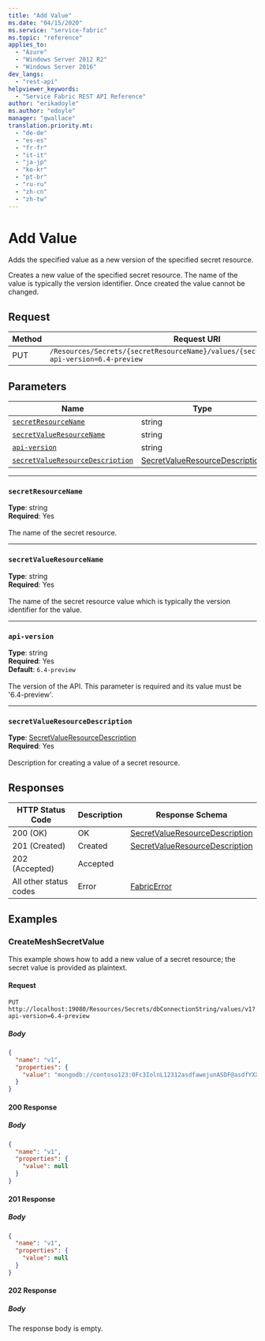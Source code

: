 ```yaml
---
title: "Add Value"
ms.date: "04/15/2020"
ms.service: "service-fabric"
ms.topic: "reference"
applies_to: 
  - "Azure"
  - "Windows Server 2012 R2"
  - "Windows Server 2016"
dev_langs: 
  - "rest-api"
helpviewer_keywords: 
  - "Service Fabric REST API Reference"
author: "erikadoyle"
ms.author: "edoyle"
manager: "gwallace"
translation.priority.mt: 
  - "de-de"
  - "es-es"
  - "fr-fr"
  - "it-it"
  - "ja-jp"
  - "ko-kr"
  - "pt-br"
  - "ru-ru"
  - "zh-cn"
  - "zh-tw"
---
```

# Add Value
Adds the specified value as a new version of the specified secret resource.

Creates a new value of the specified secret resource. The name of the value is typically the version identifier. Once created the value cannot be changed.

## Request
| Method | Request URI |
| ------ | ----------- |
| PUT | `/Resources/Secrets/{secretResourceName}/values/{secretValueResourceName}?api-version=6.4-preview` |


## Parameters
| Name | Type | Required | Location |
| --- | --- | --- | --- |
| [`secretResourceName`](#secretresourcename) | string | Yes | Path |
| [`secretValueResourceName`](#secretvalueresourcename) | string | Yes | Path |
| [`api-version`](#api-version) | string | Yes | Query |
| [`secretValueResourceDescription`](#secretvalueresourcedescription) | [SecretValueResourceDescription](sfclient-model-secretvalueresourcedescription.md) | Yes | Body |

____
### `secretResourceName`
__Type__: string <br/>
__Required__: Yes<br/>
<br/>
The name of the secret resource.

____
### `secretValueResourceName`
__Type__: string <br/>
__Required__: Yes<br/>
<br/>
The name of the secret resource value which is typically the version identifier for the value.

____
### `api-version`
__Type__: string <br/>
__Required__: Yes<br/>
__Default__: `6.4-preview` <br/>
<br/>
The version of the API. This parameter is required and its value must be '6.4-preview'.


____
### `secretValueResourceDescription`
__Type__: [SecretValueResourceDescription](sfclient-model-secretvalueresourcedescription.md) <br/>
__Required__: Yes<br/>
<br/>
Description for creating a value of a secret resource.

## Responses

| HTTP Status Code | Description | Response Schema |
| --- | --- | --- |
| 200 (OK) | OK<br/> | [SecretValueResourceDescription](sfclient-model-secretvalueresourcedescription.md) |
| 201 (Created) | Created<br/> | [SecretValueResourceDescription](sfclient-model-secretvalueresourcedescription.md) |
| 202 (Accepted) | Accepted<br/> |  |
| All other status codes | Error<br/> | [FabricError](sfclient-model-fabricerror.md) |

## Examples

### CreateMeshSecretValue

This example shows how to add a new value of a secret resource; the secret value is provided as plaintext.

#### Request
```
PUT http://localhost:19080/Resources/Secrets/dbConnectionString/values/v1?api-version=6.4-preview
```

##### Body
```json
{
  "name": "v1",
  "properties": {
    "value": "mongodb://contoso123:0Fc3IolnL12312asdfawejunASDF@asdfYXX2t8a97kghVcUzcDv98hawelufhawefafnoQRGwNj2nMPL1Y9qsIr9Srdw==@contoso123.documents.azure.com:10255/mydatabase?ssl=true"
  }
}
```

#### 200 Response
##### Body
```json
{
  "name": "v1",
  "properties": {
    "value": null
  }
}
```


#### 201 Response
##### Body
```json
{
  "name": "v1",
  "properties": {
    "value": null
  }
}
```


#### 202 Response
##### Body
The response body is empty.